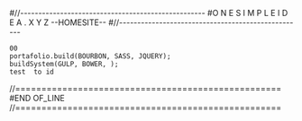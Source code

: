 #//---------------------------------------------------
#O N E S I M P L E I D E A . X Y Z --HOMESITE--
#//---------------------------------------------------
```
00
portafolio.build(BOURBON, SASS, JQUERY);
buildSystem(GULP, BOWER, );
test  to id
```
//===================================================
#END OF_LINE
//===================================================
